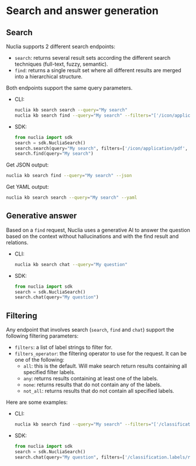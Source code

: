 # Search and answer generation

## Search

Nuclia supports 2 different search endpoints:

- `search`: returns several result sets according the different search techniques (full-text, fuzzy, semantic).
- `find`: returns a single result set where all different results are merged into a hierarchical structure.

Both endpoints support the same query parameters.

- CLI:

  ```bash
  nuclia kb search search --query="My search"
  nuclia kb search find --query="My search" --filters="['/icon/application/pdf','/classification.labels/region/Asia']"
  ```

- SDK:

  ```python
  from nuclia import sdk
  search = sdk.NucliaSearch()
  search.search(query="My search", filters=['/icon/application/pdf', '/classification.labels/region/Asia'])
  search.find(query="My search")
  ```

Get JSON output:

```bash
nuclia kb search find --query="My search" --json
```

Get YAML output:

```bash
nuclia kb search search --query="My search" --yaml
```

## Generative answer

Based on a `find` request, Nuclia uses a generative AI to answer the question based on the context without hallucinations and with the find result and relations.

- CLI:

  ```bash
  nuclia kb search chat --query="My question"
  ```

- SDK:

  ```python
  from nuclia import sdk
  search = sdk.NucliaSearch()
  search.chat(query="My question")
  ```

## Filtering

Any endpoint that involves search (`search`, `find` and `chat`) support the following filtering parameters:

- `filters`: a list of label strings to filter for.
- `filters_operator`: the filtering operator to use for the request. It can be one of the following:
  - `all`: this is the default. Will make search return results containing all specified filter labels.
  - `any`: returns results containing at least one of the labels.
  - `none`: returns results that do not contain any of the labels.
  - `not_all`: returns results that do not contain all specified labels.

Here are some examples:

- CLI:

  ```bash
  nuclia kb search find --query="My search" --filters="['/classification.labels/region/Europe','/classification.labels/region/Asia']" --filters_operator="any"
  ```

- SDK:

  ```python
  from nuclia import sdk
  search = sdk.NucliaSearch()
  search.chat(query="My question", filters=['/classification.labels/region/Europe','/classification.labels/region/Asia'], filters_operator="any")
  ```
